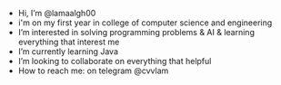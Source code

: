 - Hi, I’m @lamaalgh00
- i'm on my first year in college of computer science and engineering
- I’m interested in solving programming problems & AI & learning everything that interest me
- I’m currently learning Java 
- I’m looking to collaborate on everything that helpful
- How to reach me: on telegram @cvvlam

<!---
lamaalgh00/lamaalgh00 is a ✨ special ✨ repository because its `README.md` (this file) appears on your GitHub profile.
You can click the Preview link to take a look at your changes.
--->
